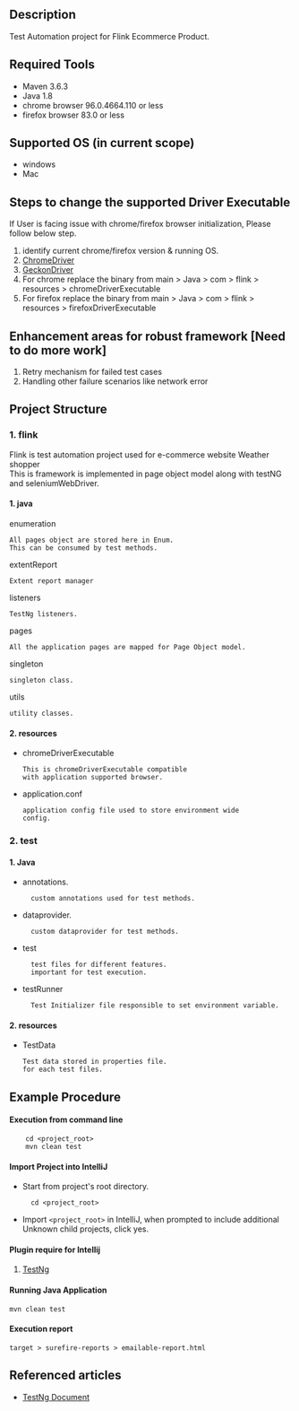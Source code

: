 ## Description
Test Automation project for Flink Ecommerce Product.

## Required Tools
* Maven 3.6.3
* Java 1.8
* chrome browser 96.0.4664.110 or less
* firefox browser 83.0 or less

## Supported OS (in current scope)
* windows
* Mac

## Steps to change the supported Driver Executable
If User is facing issue with chrome/firefox browser initialization,
Please follow below step.

1. identify current chrome/firefox version & running OS.
2. [ChromeDriver][3]
3. [GeckonDriver][4]
4. For chrome replace the binary from main > Java > com > flink > resources > chromeDriverExecutable
5. For firefox replace the binary from main > Java > com > flink > resources > firefoxDriverExecutable

## Enhancement areas for robust framework [Need to do more work]

1. Retry mechanism for failed test cases
2. Handling other failure scenarios like network error

## Project Structure

### 1.  flink

Flink is test automation project used for e-commerce website Weather shopper
</br>
This is framework is implemented in page object model along with testNG and seleniumWebDriver.

#### 1. java

enumeration

    All pages object are stored here in Enum.
    This can be consumed by test methods.

extentReport

    Extent report manager

listeners

    TestNg listeners.

pages

    All the application pages are mapped for Page Object model.

singleton

    singleton class.

utils

    utility classes.

#### 2. resources

- chromeDriverExecutable

      This is chromeDriverExecutable compatible
      with application supported browser.

- application.conf

      application config file used to store environment wide
      config.

### 2. test
#### 1. Java
- annotations.

        custom annotations used for test methods.

- dataprovider.

        custom dataprovider for test methods.

- test

        test files for different features.
        important for test execution.

- testRunner

        Test Initializer file responsible to set environment variable.

#### 2. resources

- TestData

      Test data stored in properties file.
      for each test files.

## Example Procedure

#### Execution from command line

        cd <project_root>
        mvn clean test

#### Import Project into IntelliJ
- Start from project's root directory.

        cd <project_root>

- Import `<project_root>` in IntelliJ, when prompted to include additional Unknown child projects, click yes.

#### Plugin require for Intellij

1. [TestNg][2]

#### Running Java Application

`mvn clean test`

#### Execution report

`target > surefire-reports > emailable-report.html`

## Referenced articles

* [TestNg Document][1]

[1]: https://testng.org/doc/documentation-main.html
[2]: https://blog.jetbrains.com/idea/2006/06/testng-plugin/
[3]: https://chromedriver.chromium.org/downloads
[4]: https://github.com/mozilla/geckodriver/releases